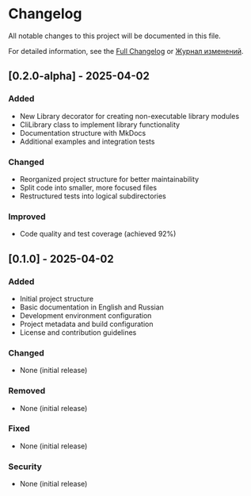 # Changelog

All notable changes to this project will be documented in this file.

For detailed information, see the [Full Changelog](docs/en/changelog.md) or [Журнал изменений](docs/ru/changelog.md).

## [0.2.0-alpha] - 2025-04-02

### Added
- New Library decorator for creating non-executable library modules
- CliLibrary class to implement library functionality
- Documentation structure with MkDocs
- Additional examples and integration tests

### Changed
- Reorganized project structure for better maintainability
- Split code into smaller, more focused files
- Restructured tests into logical subdirectories

### Improved
- Code quality and test coverage (achieved 92%)

## [0.1.0] - 2025-04-02

### Added
- Initial project structure
- Basic documentation in English and Russian
- Development environment configuration
- Project metadata and build configuration
- License and contribution guidelines

### Changed
- None (initial release)

### Removed
- None (initial release)

### Fixed
- None (initial release)

### Security
- None (initial release)
